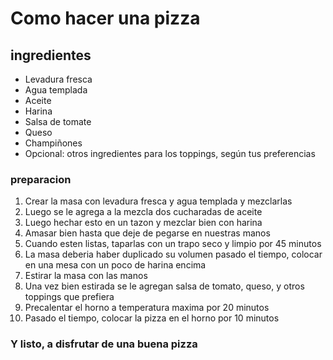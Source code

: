# Como hacer una pizza

## ingredientes 
- Levadura fresca
- Agua templada
- Aceite
- Harina
- Salsa de tomate
- Queso
- Champiñones
- Opcional: otros ingredientes para los toppings, según tus preferencias

### preparacion 

1. Crear la masa con levadura fresca y agua templada y mezclarlas
2. Luego se le agrega a la mezcla dos cucharadas de aceite
3. Luego hechar esto en un tazon y mezclar bien con harina
4. Amasar bien hasta que deje de pegarse en nuestras manos
5. Cuando esten listas, taparlas con un trapo seco y limpio por 45 minutos
6. La masa deberia haber duplicado su volumen pasado el tiempo, colocar en una mesa con un poco de harina encima
7. Estirar la masa con las manos
8. Una vez bien estirada se le agregan salsa de tomato, queso, y otros toppings que prefiera
9. Precalentar el horno a temperatura maxima por 20 minutos
10. Pasado el tiempo, colocar la pizza en el horno por 10 minutos

### Y listo, a disfrutar de una buena pizza
